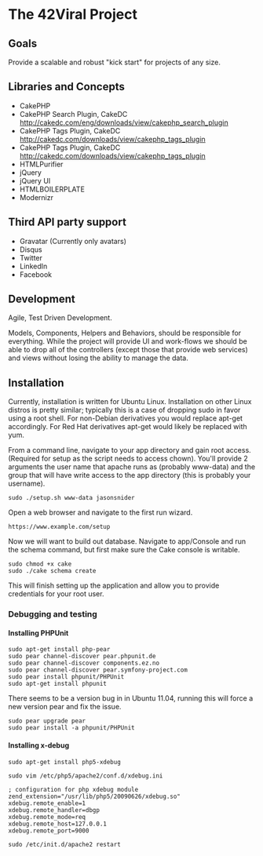 # The 42Viral Project

## Goals

Provide a scalable and robust "kick start" for projects of any size.

## Libraries and Concepts

* CakePHP
* CakePHP Search Plugin, CakeDC <http://cakedc.com/eng/downloads/view/cakephp_search_plugin>
* CakePHP Tags Plugin, CakeDC  <http://cakedc.com/downloads/view/cakephp_tags_plugin> 
* CakePHP Tags Plugin, CakeDC  <http://cakedc.com/downloads/view/cakephp_tags_plugin> 
* HTMLPurifier
* jQuery
* jQuery UI
* HTMLBOILERPLATE
* Modernizr

## Third API party support

* Gravatar (Currently only avatars)
* Disqus
* Twitter
* LinkedIn
* Facebook

## Development

Agile, Test Driven Development.

Models, Components, Helpers and Behaviors, should be responsible for everything. While the project will provide UI and 
work-flows we should be able to drop all of the controllers (except those that provide web services) and views without 
losing the ability to manage the data.

## Installation

Currently, installation is written for Ubuntu Linux. Installation on other Linux distros is pretty similar; typically 
this is a case of dropping sudo in favor using a root shell. For non-Debian derivatives you would replace apt-get 
accordingly. For Red Hat derivatives apt-get would likely be replaced with yum.

From a command line, navigate to your app directory and gain root access. (Required for setup as the script needs to 
access chown). You'll provide 2 arguments the user name that apache runs as (probably www-data) and the group that will 
have write access to the app directory (this is probably your username).

    sudo ./setup.sh www-data jasonsnider 

Open a web browser and navigate to the first run wizard.

    https://www.example.com/setup

Now we will want to build out database. Navigate to app/Console and run the schema command, but first make sure the Cake
console is writable.

    sudo chmod +x cake
    sudo ./cake schema create

This will finish setting up the application and allow you to provide credentials for your root user. 

### Debugging and testing

#### Installing PHPUnit

    sudo apt-get install php-pear
    sudo pear channel-discover pear.phpunit.de
    sudo pear channel-discover components.ez.no
    sudo pear channel-discover pear.symfony-project.com
    sudo pear install phpunit/PHPUnit
    sudo apt-get install phpunit

There seems to be a version bug in in Ubuntu 11.04, running this will force a new
version pear and fix the issue.

    sudo pear upgrade pear
    sudo pear install -a phpunit/PHPUnit

#### Installing x-debug

    sudo apt-get install php5-xdebug

    sudo vim /etc/php5/apache2/conf.d/xdebug.ini

    ; configuration for php xdebug module
    zend_extension="/usr/lib/php5/20090626/xdebug.so"
    xdebug.remote_enable=1
    xdebug.remote_handler=dbgp
    xdebug.remote_mode=req
    xdebug.remote_host=127.0.0.1
    xdebug.remote_port=9000

    sudo /etc/init.d/apache2 restart